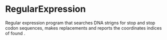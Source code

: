 ﻿# RegularExpression
Regular expression program that searches DNA strigns for stop and stop codon sequences, makes replacements and reports the coordinates indices of found .
